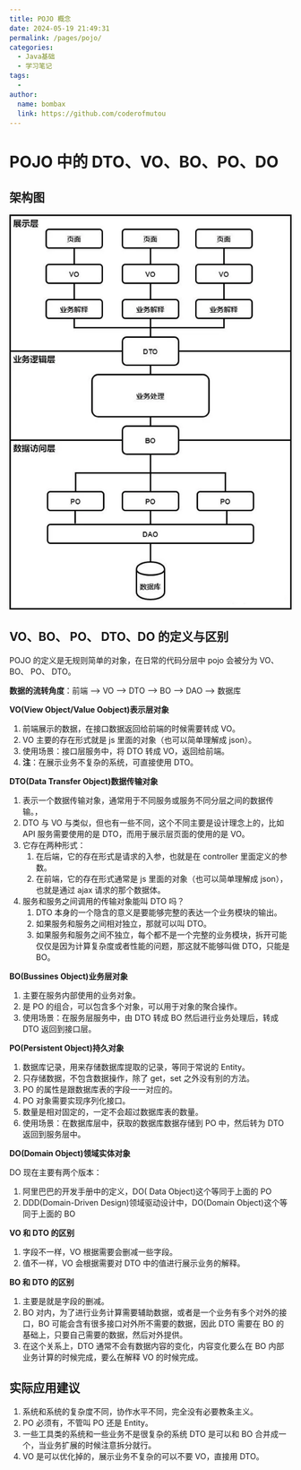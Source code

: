 ```yaml
---
title: POJO 概念
date: 2024-05-19 21:49:31
permalink: /pages/pojo/
categories:
  - Java基础
  - 学习笔记
tags:
  -
author: 
  name: bombax
  link: https://github.com/coderofmutou
---
```

# POJO 中的 DTO、VO、BO、PO、DO

## 架构图

![v2-24e3ed681c02b6434681719753c53b40_r](POJO.assets/v2-24e3ed681c02b6434681719753c53b40_r.webp)

## VO、BO、 PO、 DTO、DO 的定义与区别

POJO 的定义是无规则简单的对象，在日常的代码分层中 pojo 会被分为 VO、BO、 PO、 DTO。

**数据的流转角度**：前端 --> VO --> DTO --> BO --> DAO --> 数据库

**VO(View Object/Value Oobject)表示层对象**

1. 前端展示的数据，在接口数据返回给前端的时候需要转成 VO。
2. VO 主要的存在形式就是 js 里面的对象（也可以简单理解成 json）。
3. 使用场景：接口层服务中，将 DTO 转成 VO，返回给前端。
4. **注**：在展示业务不复杂的系统，可直接使用 DTO。

**DTO(Data Transfer Object)数据传输对象**

1. 表示一个数据传输对象，通常用于不同服务或服务不同分层之间的数据传输。，
2. DTO 与 VO 与类似，但也有一些不同，这个不同主要是设计理念上的，比如 API 服务需要使用的是 DTO，而用于展示层页面的使用的是 VO。
3. 它存在两种形式：
    1. 在后端，它的存在形式是请求的入参，也就是在 controller 里面定义的参数。
    2. 在前端，它的存在形式通常是 js 里面的对象（也可以简单理解成 json），也就是通过 ajax 请求的那个数据体。
4. 服务和服务之间调用的传输对象能叫 DTO 吗？
    1. DTO 本身的一个隐含的意义是要能够完整的表达一个业务模块的输出。
    2. 如果服务和服务之间相对独立，那就可以叫 DTO。
    3. 如果服务和服务之间不独立，每个都不是一个完整的业务模块，拆开可能仅仅是因为计算复杂度或者性能的问题，那这就不能够叫做 DTO，只能是 BO。


**BO(Bussines Object)业务层对象**

1. 主要在服务内部使用的业务对象。
2. 是 PO 的组合，可以包含多个对象，可以用于对象的聚合操作。
3. 使用场景：在服务层服务中，由 DTO 转成 BO 然后进行业务处理后，转成 DTO 返回到接口层。

**PO(Persistent Object)持久对象**

1. 数据库记录，用来存储数据库提取的记录，等同于常说的 Entity。
2. 只存储数据，不包含数据操作，除了 get，set 之外没有别的方法。
3. PO 的属性是跟数据库表的字段一一对应的。
4. PO 对象需要实现序列化接口。
5. 数量是相对固定的，一定不会超过数据库表的数量。
3. 使用场景：在数据库层中，获取的数据库数据存储到 PO 中，然后转为 DTO 返回到服务层中。

**DO(Domain Object)领域实体对象**

DO 现在主要有两个版本：

1. 阿里巴巴的开发手册中的定义，DO( Data Object)这个等同于上面的 PO
2. DDD(Domain-Driven Design)领域驱动设计中，DO(Domain Object)这个等同于上面的 BO

**VO 和 DTO 的区别**

1. 字段不一样，VO 根据需要会删减一些字段。
2. 值不一样，VO 会根据需要对 DTO 中的值进行展示业务的解释。

**BO 和 DTO 的区别**

1. 主要是就是字段的删减。
2. BO 对内，为了进行业务计算需要辅助数据，或者是一个业务有多个对外的接口，BO 可能会含有很多接口对外所不需要的数据，因此 DTO 需要在 BO 的基础上，只要自己需要的数据，然后对外提供。
3. 在这个关系上，DTO 通常不会有数据内容的变化，内容变化要么在 BO 内部业务计算的时候完成，要么在解释 VO 的时候完成。

## 实际应用建议

1. 系统和系统的复杂度不同，协作水平不同，完全没有必要教条主义。
2. PO 必须有，不管叫 PO 还是 Entity。
3. 一些工具类的系统和一些业务不是很复杂的系统 DTO 是可以和 BO 合并成一个，当业务扩展的时候注意拆分就行。
4. VO 是可以优化掉的，展示业务不复杂的可以不要 VO，直接用 DTO。

